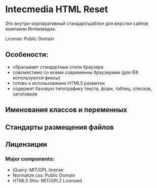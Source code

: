 # Intecmedia HTML Reset

Это внутри-корпаративный стандарт/шаблон для верстки сайтов компании Интекмедиа.

License: Public Domain

## Особености:
* сбрасывает стандартные стили браузера
* совсместимо со всеми современны браузерами (для IE6 используются фиксы)
* готово к использованию HTML5 разметки
* содержит базовую типографику текста, форм, таблиц, списков, заголовков

## Именования классов и переменных


## Стандарты размещения файлов


## Лицензиции

### Major components:
* jQuery: MIT/GPL license
* Normalize.css: Public Domain
* HTML5 Shiv: MIT/GPL2 Licensed